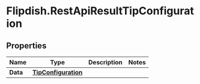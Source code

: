 # Flipdish.RestApiResultTipConfiguration

## Properties

Name | Type | Description | Notes
------------ | ------------- | ------------- | -------------
**Data** | [**TipConfiguration**](TipConfiguration.md) |  | 


